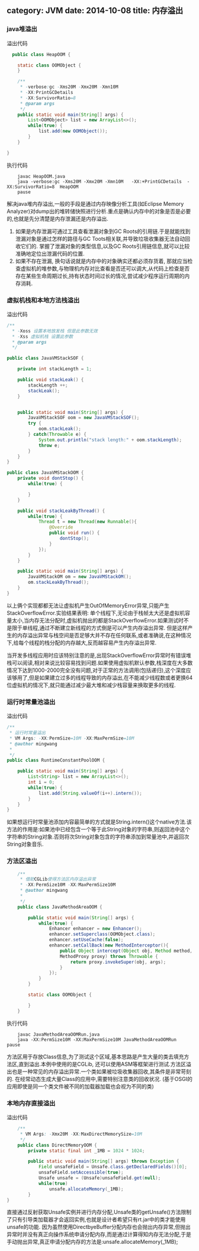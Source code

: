 category: JVM
date: 2014-10-08
title: 内存溢出
---

### java堆溢出
溢出代码

```java
  public class HeapOOM {

	static class OOMObject {
	}

	/**
	 * -verbose:gc -Xms20M -Xmx20M -Xmn10M
	 * -XX:PrintGCDetails
	 * -XX:SurvivorRatio=8
	 * @param args
	 */
	public static void main(String[] args) {
		List<OOMObject> list = new ArrayList<>();
		while(true) {
			list.add(new OOMObject());
		}
	}

}
```
执行代码
```
	javac HeapOOM.java
	java -verbose:gc -Xms20M -Xmx20M -Xmn10M   -XX:+PrintGCDetails  -XX:SurvivorRatio=8  HeapOOM
	pause
```
解决java堆内存溢出,一般的手段是通过内存映像分析工具(如Eclipse Memory Analyzer)对dump出的堆转储快照进行分析.重点是确认内存中的对象是否是必要的,也就是先分清楚是内存泄漏还是内存溢出.
1. 如果是内存泄漏可通过工具查看泄漏对象到GC Roots的引用链.于是就能找到泄漏对象是通过怎样的路径与GC Toots相关联,并导致垃圾收集器无法自动回收它们的. 掌握了泄漏对象的类型信息,以及GC Roots引用链信息,就可以比较准确地定位出泄漏代码的位置.
2. 如果不存在泄漏, 换句话说就是内存中的对象确实还都必须存货着, 那就应当检查虚拟机的堆参数,与物理机内存对比查看是否还可以调大,从代码上检查是否存在某些生命周期过长,持有状态时间过长的情况,尝试减少程序运行周期的内存消耗.

### 虚拟机栈和本地方法栈溢出
溢出代码
```java
/**
  * -Xoss 设置本地放发栈 但是此参数无效
  * -Xss 虚拟机栈 设置此参数
  * @param args
  */

public class JavaVMStackSOF {

	private int stackLength = 1;

	public void stackLeak() {
		stackLength ++;
		stackLeak();
	}


	public static void main(String[] args) {
		JavaVMStackSOF oom = new JavaVMStackSOF();
		try {
			oom.stackLeak();
		} catch(Throwable e) {
			System.out.println("stack length:" + oom.stackLength);
			throw e;
		}
	}
}

public class JavaVMStackOOM {
	private void dontStop() {
		while(true) {

		}
	}

	public void stackLeakByThread() {
		while(true) {
			Thread t = new Thread(new Runnable(){
				@Override
				public void run() {
					dontStop();
				}
			});
		}
	}

	public static void main(String[] args) {
		JavaVMStackOM om = new JavaVMStackOM();
		om.stackLeakByThread();
	}
}
```
以上俩个实现都都无法让虚拟机产生OutOfMemoryError异常,只能产生StackOverflowError.实验结果表明: 单个线程下,无论由于栈帧太大还是虚拟机容量太小,当内存无法分配时,虚拟机抛出的都是StackOverflowError.如果测试时不是限于单线程,通过不断建立新线程的方式倒是可以产生内存溢出异常. 但是这样产生的内存溢出异常与栈空间是否足够大并不存在任何联系,或者准确说,在这种情况下,给每个线程的栈分配的内存越大,反而越容易产生内存溢出异常.

当开发多线程应用时应该特别注意的是,出现StackOverflowError异常时有错误堆栈可以阅读,相对来说比较容易找到问题.如果使用虚拟机默认参数,栈深度在大多数情况下达到1000-2000完全没有问题,对于正常的方法调用(包括递归),这个深度应该够用了,但是如果建立过多的线程导致的内存溢出,在不能减少线程数或者更换64位虚拟机的情况下,就只能通过减少最大堆和减少栈容量来换取更多的线程.

### 运行时常量池溢出

溢出代码
```java
/**
 * 运行时常量溢出
 * VM Args: -XX:PermSize=10M -XX:MaxPermSize=10M
 * @author mingwang
 *
 */
public class RuntimeConstantPoolOOM {

	public static void main(String[] args) {
		List<String> list = new ArrayList<>();
		int i = 0;
		while(true) {
			list.add(String.valueOf(i++).intern());
		}
	}
}
```
如果想运行时常量池添加内容最简单的方式就是String.intern()这个native方法.该方法的作用是:如果池中已经包含一个等于此String对象的字符串,则返回池中这个字符串的String对象.否则将次String对象包含的字符串添加到常量池中,并返回次String对象音乐.

### 方法区溢出

```java
	/**
	 * 借助CGLib使得方法区内存溢出异常
	 * -XX:PermSize10M -XX:MaxPermSize10M
	 * @author mingwang
	 *
	 */
	public class JavaMethodAreaOOM {

		public static void main(String[] args) {
			while(true) {
				Enhancer enhancer = new Enhancer();
				enhancer.setSuperclass(OOMObject.class);
				enhancer.setUseCache(false);
				enhancer.setCallBack(new MethodInterceptor(){
					public Object intercept(Object obj, Method method, Object[] objs,
					MethodProxy proxy) throws Throwable {
						return proxy.invokeSuper(obj, args);
					}
				});
			}
		}

		static class OOMObject {

		}
	}
```
执行代码
```
	javac JavaMethodAreaOOMRun.java
	java -XX:PermSize10M -XX:MaxPermSize10M JavaMethodAreaOOMRun
pause
```
方法区用于存放Class信息,为了测试这个区域,基本思路是产生大量的类去填充方法区,直到溢出.本例中使用的是CGLib, 还可以使用ASM等框架进行测试.方法区溢出也是一种常见的内存溢出异常.一个类如果被垃圾收集器回收,其条件是非常苛刻的. 在经常动态生成大量Class的应用中,需要特别注意类的回收状况. (基于OSGI的应用即使是同一个类文件被不同的加载器加载也会视为不同的类)


### 本地内存直接溢出
溢出代码
```java
	/**
	 * VM Args: -Xmx20M -XX:MaxDirectMemorySize=10M
	 */
	public class DirectMemoryOOM {
	    private static final int _1MB = 1024 * 1024;

	    public static void main(String[] args) throws Exception {
	        Field unsafeField = Unsafe.class.getDeclaredFields()[0];
	        unsafeField.setAccessible(true);
	        Unsafe unsafe = (Unsafe)unsafeField.get(null);
	        while(true)
	            unsafe.allocateMemory(_1MB);
	    }
}
```
直接通过反射获取Unsafe实例并进行内存分配,Unsafe类的getUnsafe()方法限制了只有引导类加载器才会返回实例,也就是设计者希望只有rt.jar中的类才能使用unsafe的功能. 因为虽然使用DirectbyeBuffer分配内存也会抛出内存异常,但抛出异常时并没有真正向操作系统申请分配内存,而是通过计算得知内存无法分配,于是手动抛出异常,真正申请分配内存的方法是:unsafe.allocateMemory(_1MB);
